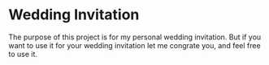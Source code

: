 # Wedding Invitation
The purpose of this project is for my personal wedding invitation. But if you want to use it for your wedding invitation let me congrate you, and feel free to use it.